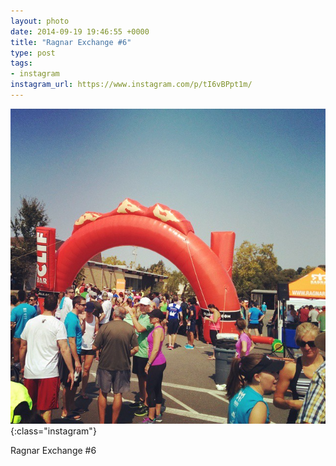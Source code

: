 ```yaml
---
layout: photo
date: 2014-09-19 19:46:55 +0000
title: "Ragnar Exchange #6"
type: post
tags:
- instagram
instagram_url: https://www.instagram.com/p/tI6vBPpt1m/
---
```


![Instagram - tI6vBPpt1m](/img/tI6vBPpt1m.jpg){:class="instagram"}

Ragnar Exchange #6
